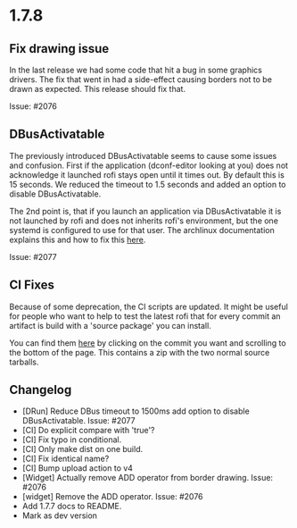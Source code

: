 # 1.7.8

## Fix drawing issue

In the last release we had some code that hit a bug in some graphics drivers.
The fix that went in had a side-effect causing borders not to be drawn as
expected. This release should fix that.

Issue: #2076

## DBusActivatable

The previously introduced DBusActivatable seems to cause some issues and
confusion. First if the application (dconf-editor looking at you) does not
acknowledge it launched rofi stays open until it times out. By default this is
15 seconds. We reduced the timeout to 1.5 seconds and added an option to
disable DBusActivatable.

The 2nd point is, that if you launch an application via DBusActivatable it is
not launched by rofi and does not inherits rofi's environment, but the one
systemd is configured to use for that user.
The archlinux documentation explains this and how to fix this [here](https://wiki.archlinux.org/title/Systemd/User#Environment_variables).

Issue: #2077

## CI Fixes

Because of some deprecation, the CI scripts are updated. It might be useful for
people who want to help to test the latest rofi that for every commit an
artifact is build with a 'source package' you can install.

You can find them
[here](https://github.com/davatorium/rofi/actions/workflows/build.yml) by
clicking on the commit you want and scrolling to the bottom of the page. This
contains a zip with the two normal source tarballs.

## Changelog

* [DRun] Reduce DBus timeout to 1500ms add option to disable DBusActivatable.
  Issue: #2077
* [CI] Do explicit compare with 'true'?
* [CI] Fix typo in conditional.
* [CI] Only make dist on one build.
* [CI] Fix identical name?
* [CI] Bump upload action to v4
* [Widget] Actually remove ADD operator from border drawing.
  Issue: #2076
* [widget] Remove the ADD operator.
  Issue: #2076
* Add 1.7.7 docs to README.
* Mark as dev version
